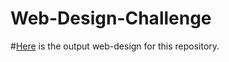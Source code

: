 # Web-Design-Challenge

#[Here](https://tjjaramillo.github.io/Web-Design-Challenge/) is the output web-design for this repository.
